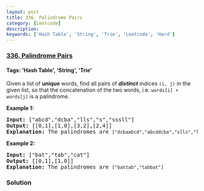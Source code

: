 ```yaml
---
layout: post
title: 336. Palindrome Pairs
category: [Leetcode]
description: 
keywords: ['Hash Table', 'String', 'Trie', 'Leetcode', 'Hard']
---
```

### [336. Palindrome Pairs](https://leetcode.com/problems/palindrome-pairs)

#### Tags: 'Hash Table', 'String', 'Trie'

<div class="content__u3I1 question-content__JfgR"><div><p>Given a list of <b>unique</b> words, find all pairs of <b><i>distinct</i></b> indices <code>(i, j)</code> in the given list, so that the concatenation of the two words, i.e. <code>words[i] + words[j]</code> is a palindrome.</p>
<p><strong>Example 1:</strong></p>
<div>
<pre><strong>Input: </strong><span id="example-input-1-1">["abcd","dcba","lls","s","sssll"]</span>
<strong>Output: </strong><span id="example-output-1">[[0,1],[1,0],[3,2],[2,4]] 
<strong>E</strong></span><strong>xplanation<span>: </span></strong>The palindromes are <code>["dcbaabcd","abcddcba","slls","llssssll"]</code>
</pre>
<div>
<p><strong>Example 2:</strong></p>
<pre><strong>Input: </strong><span id="example-input-2-1">["bat","tab","cat"]</span>
<strong>Output: </strong><span id="example-output-2">[[0,1],[1,0]] 
</span><span id="example-output-1"><strong>E</strong></span><strong>xplanation<span>: </span></strong>The palindromes are <code>["battab","tabbat"]</code>
</pre>
</div>
</div>
</div></div>

### Solution
